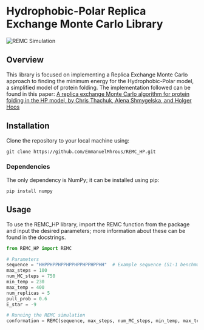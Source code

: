 # Hydrophobic-Polar Replica Exchange Monte Carlo Library
![REMC Simulation](REMC_visualization.gif)
## Overview
This library is focused on implementing a Replica Exchange Monte Carlo approach to finding the minimum energy for the Hydrophobic-Polar model, a simplified model of protein folding. The implementation followed can be found in this paper:
[A replica exchange Monte Carlo algorithm for protein folding in the HP model, by Chris Thachuk, Alena Shmygelska, and Holger Hoos](https://bmcbioinformatics.biomedcentral.com/articles/10.1186/1471-2105-8-342)

## Installation
Clone the repository to your local machine using:
```
git clone https://github.com/EmmanuelMhrous/REMC_HP.git
```

### Dependencies
The only dependency is NumPy; it can be installed using pip:
```
pip install numpy
```

## Usage
To use the REMC_HP library, import the REMC function from the package and input the desired parameters; more information about these can be found in the docstrings.

```python
from REMC_HP import REMC

# Parameters
sequence = "HHPPHPPHPPHPPHPPHPPHPPHH"  # Example sequence (S1-1 benchmark in paper)
max_steps = 100
num_MC_steps = 750
min_temp = 230
max_temp = 400
num_replicas = 5
pull_prob = 0.6
E_star = -9

# Running the REMC simulation
conformation = REMC(sequence, max_steps, num_MC_steps, min_temp, max_temp, num_replicas, pull_prob, E_star)
```
